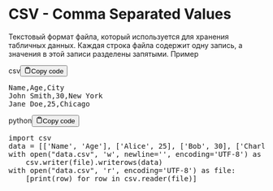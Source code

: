 <h1>CSV - Comma Separated Values</h1>
<p>Текстовый формат файла, который используется для хранения табличных данных.
Каждая строка файла содержит одну запись, а значения в этой записи разделены запятыми.
Пример</p>
<div class="code-element"><div class="lang-line"><text>csv</text><button class="copy-button" id="code443b" onclick="copyCode(code443, code443b)"><svg stroke="currentColor" fill="none" stroke-width="2" viewBox="0 0 24 24" stroke-linecap="round" stroke-linejoin="round" class="h-4 w-4" height="1em" width="1em" xmlns="http://www.w3.org/2000/svg"><path d="M16 4h2a2 2 0 0 1 2 2v14a2 2 0 0 1-2 2H6a2 2 0 0 1-2-2V6a2 2 0 0 1 2-2h2"></path><rect x="8" y="2" width="8" height="4" rx="1" ry="1"></rect></svg><text>Copy code</text></button></div><div class="code" id="code443"><div class="highlight"><pre><span></span><span class="n">Name</span><span class="p">,</span><span class="n">Age</span><span class="p">,</span><span class="n">City</span>
<span class="n">John</span> <span class="n">Smith</span><span class="p">,</span><span class="mi">30</span><span class="p">,</span><span class="n">New</span> <span class="n">York</span>
<span class="n">Jane</span> <span class="n">Doe</span><span class="p">,</span><span class="mi">25</span><span class="p">,</span><span class="n">Chicago</span>
</pre></div></div></div>

<div class="code-element"><div class="lang-line"><text>python</text><button class="copy-button" id="code444b" onclick="copyCode(code444, code444b)"><svg stroke="currentColor" fill="none" stroke-width="2" viewBox="0 0 24 24" stroke-linecap="round" stroke-linejoin="round" class="h-4 w-4" height="1em" width="1em" xmlns="http://www.w3.org/2000/svg"><path d="M16 4h2a2 2 0 0 1 2 2v14a2 2 0 0 1-2 2H6a2 2 0 0 1-2-2V6a2 2 0 0 1 2-2h2"></path><rect x="8" y="2" width="8" height="4" rx="1" ry="1"></rect></svg><text>Copy code</text></button></div><div class="code" id="code444"><div class="highlight"><pre><span></span><span class="kn">import</span> <span class="nn">csv</span>
<span class="n">data</span> <span class="o">=</span> <span class="p">[[</span><span class="s1">&#39;Name&#39;</span><span class="p">,</span> <span class="s1">&#39;Age&#39;</span><span class="p">],</span> <span class="p">[</span><span class="s1">&#39;Alice&#39;</span><span class="p">,</span> <span class="mi">25</span><span class="p">],</span> <span class="p">[</span><span class="s1">&#39;Bob&#39;</span><span class="p">,</span> <span class="mi">30</span><span class="p">],</span> <span class="p">[</span><span class="s1">&#39;Charlie&#39;</span><span class="p">,</span> <span class="mi">35</span><span class="p">]]</span>
<span class="k">with</span> <span class="nb">open</span><span class="p">(</span><span class="s2">&quot;data.csv&quot;</span><span class="p">,</span> <span class="s1">&#39;w&#39;</span><span class="p">,</span> <span class="n">newline</span><span class="o">=</span><span class="s1">&#39;&#39;</span><span class="p">,</span> <span class="n">encoding</span><span class="o">=</span><span class="s1">&#39;UTF-8&#39;</span><span class="p">)</span> <span class="k">as</span> <span class="n">file</span><span class="p">:</span>
    <span class="n">csv</span><span class="o">.</span><span class="n">writer</span><span class="p">(</span><span class="n">file</span><span class="p">)</span><span class="o">.</span><span class="n">writerows</span><span class="p">(</span><span class="n">data</span><span class="p">)</span>
<span class="k">with</span> <span class="nb">open</span><span class="p">(</span><span class="s2">&quot;data.csv&quot;</span><span class="p">,</span> <span class="s1">&#39;r&#39;</span><span class="p">,</span> <span class="n">encoding</span><span class="o">=</span><span class="s1">&#39;UTF-8&#39;</span><span class="p">)</span> <span class="k">as</span> <span class="n">file</span><span class="p">:</span>
    <span class="p">[</span><span class="nb">print</span><span class="p">(</span><span class="n">row</span><span class="p">)</span> <span class="k">for</span> <span class="n">row</span> <span class="ow">in</span> <span class="n">csv</span><span class="o">.</span><span class="n">reader</span><span class="p">(</span><span class="n">file</span><span class="p">)]</span>
</pre></div></div></div>